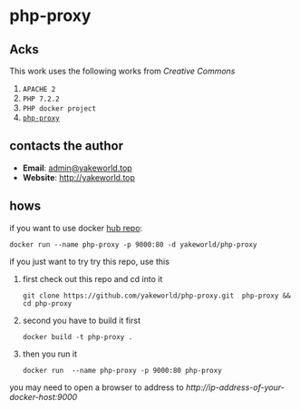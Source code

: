 # php-proxy

## Acks
This work uses the following works from *Creative Commons*

1. `APACHE 2`
2. `PHP 7.2.2`
3. `PHP docker project`
4. [`php-proxy`](https://www.php-proxy.com/)

## contacts the author

* **Email**: [admin@yakeworld.top](mailto:admin@yakeworld.top)
* **Website**: http://yakeworld.top 


## hows

if you want to use docker [hub repo](https://hub.docker.com/r/yakeworld/php-proxy/):

    docker run --name php-proxy -p 9000:80 -d yakeworld/php-proxy

if you just want to try try this repo, use this

1. first check out this repo and cd into it

       git clone https://github.com/yakeworld/php-proxy.git  php-proxy && cd php-proxy

2. second you have to build it first

       docker build -t php-proxy .

3. then you run it

       docker run  --name php-proxy -p 9000:80 php-proxy

you may need to open a browser to address to *http://ip-address-of-your-docker-host:9000*



